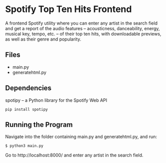 # Spotify Top Ten Hits Frontend
A frontend Spotify utility where you can enter any artist in the search field and get a report of
the audio features – acousticness, danceability, energy, musical key, tempo, etc. –
of their top ten hits, with downloadable previews, as well as their genre and
popularity.

## Files
* main.py 
* generatehtml.py

## Dependencies
spotipy – a Python library for the Spotify Web API
```
pip install spotipy
```
## Running the Program
Navigate into the folder containing main.py and generatehtml.py, and run:
```
$ python3 main.py
```
Go to http://localhost:8000/ and enter any artist in the search field.

